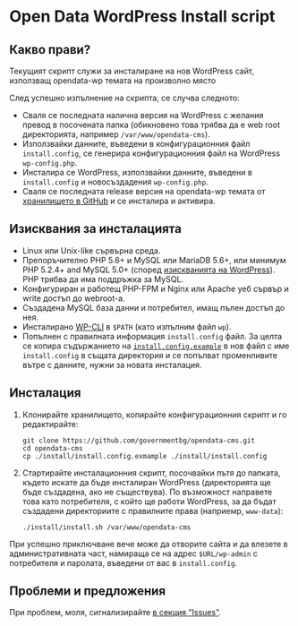 # Open Data WordPress Install script

## Какво прави?

Текущият скрипт служи за инсталиране на нов WordPress сайт, използващ opendata-wp темата на произволно място

След успешно изпълнение на скрипта, се случва следното:

* Сваля се последната налична версия на WordPress с желания превод в посочената папка (обикновено това трябва да е web root директорията, например `/var/www/opendata-cms`).
* Използвайки данните, въведени в конфигурационния файл `install.config`, се генерира конфигурационния файл на WordPress `wp-config.php`.
* Инсталира се WordPress, използвайки данните, въведени в `install.config` и новосъздадения `wp-config.php`.
* Сваля се последната release версия на opendata-wp темата от [хранилището в GitHub](http://github.com/governmentbg/opendata-cms/) и се инсталира и активира.

## Изисквания за инсталацията

* Linux или Unix-like сървърна среда.
* Препоръчително PHP 5.6+ и MySQL или MariaDB 5.6+, или минимум PHP 5.2.4+ and MySQL 5.0+ (според [изискванията на WordPress](https://wordpress.org/about/requirements/)). PHP трябва да има поддръжка за MySQL.
* Конфигуриран и работещ PHP-FPM и Nginx или Apache уеб сървър и write достъп до webroot-а.
* Създадена MySQL база данни и потребител, имащ пълен достъп до нея.
* Инсталирано [WP-CLI](http://wp-cli.org/) в `$PATH` (като изпълним файл `wp`).
* Попълнен с правилната информация `install.config` файл. За целта се копира съдържанието на [`install.config.example`](install.config.example) в нов файл с име `install.config` в същата директория и се попълват променливите вътре с данните, нужни за новата инсталация.

## Инсталация

1. Клонирайте хранилището, копирайте конфигурационния скрипт и го редактирайте:
  
    ```shell
    git clone https://github.com/governmentbg/opendata-cms.git
    cd opendata-cms
    cp ./install/install.config.exmample ./install/install.config
    ```

2. Стартирайте инсталационния скрипт, посочвайки пътя до папката, където искате да бъде инсталиран WordPress (директорията ще бъде създадена, ако не съществува). По възможност направете това като потребителя, с който ще работи WordPress, за да бъдат създадени директориите с правилните права (наприемр, `www-data`):
    
    ```shell
    ./install/install.sh /var/www/opendata-cms
    ```

При успешно приключване вече може да отворите сайта и да влезете в административната част, намираща се на адрес `$URL/wp-admin` с потребителя и паролата, въведени от вас в `install.config`.

## Проблеми и предложения

При проблем, моля, сигнализирайте [в секция "Issues"](https://github.com/governmentbg/opendata-cms/issues/new).
